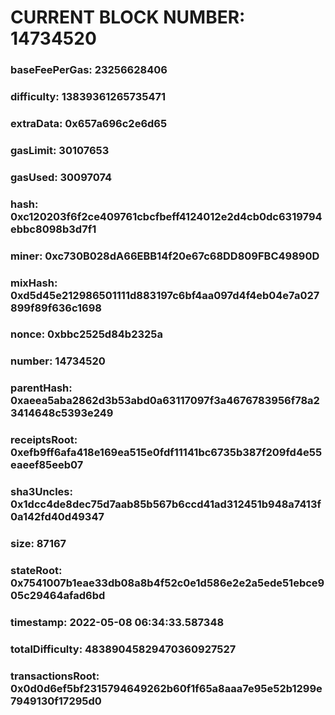 # CURRENT BLOCK NUMBER: 14734520

### baseFeePerGas: 23256628406
### difficulty: 13839361265735471
### extraData: 0x657a696c2e6d65
### gasLimit: 30107653
### gasUsed: 30097074
### hash: 0xc120203f6f2ce409761cbcfbeff4124012e2d4cb0dc6319794ebbc8098b3d7f1
### miner: 0xc730B028dA66EBB14f20e67c68DD809FBC49890D
### mixHash: 0xd5d45e212986501111d883197c6bf4aa097d4f4eb04e7a027899f89f636c1698
### nonce: 0xbbc2525d84b2325a
### number: 14734520
### parentHash: 0xaeea5aba2862d3b53abd0a63117097f3a4676783956f78a23414648c5393e249
### receiptsRoot: 0xefb9ff6afa418e169ea515e0fdf11141bc6735b387f209fd4e55eaeef85eeb07
### sha3Uncles: 0x1dcc4de8dec75d7aab85b567b6ccd41ad312451b948a7413f0a142fd40d49347
### size: 87167
### stateRoot: 0x7541007b1eae33db08a8b4f52c0e1d586e2e2a5ede51ebce905c29464afad6bd
### timestamp: 2022-05-08 06:34:33.587348
### totalDifficulty: 48389045829470360927527
### transactionsRoot: 0x0d0d6ef5bf2315794649262b60f1f65a8aaa7e95e52b1299e7949130f17295d0
